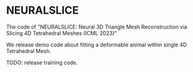 # NEURALSLICE
The code of "NEURALSLICE: Neural 3D Triangle Mesh Reconstruction via Slicing 4D Tetrahedral Meshes (ICML 2023)"

We release demo code about fitting a deformable animal within single 4D Tetrahedral Mesh. 

TODO: release training code.
